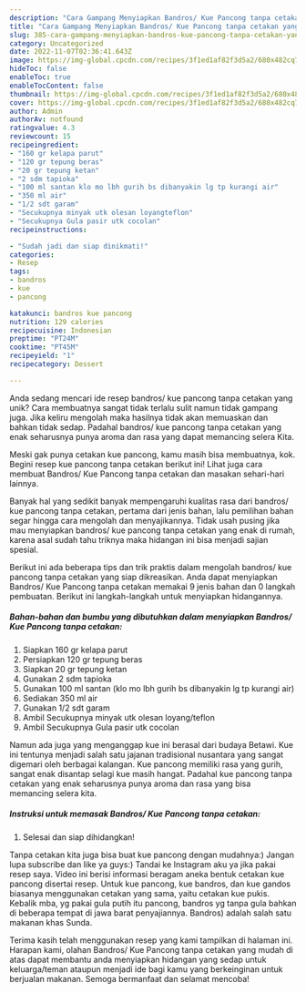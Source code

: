 ```yaml
---
description: "Cara Gampang Menyiapkan Bandros/ Kue Pancong tanpa cetakan yang Enak"
title: "Cara Gampang Menyiapkan Bandros/ Kue Pancong tanpa cetakan yang Enak"
slug: 385-cara-gampang-menyiapkan-bandros-kue-pancong-tanpa-cetakan-yang-enak
category: Uncategorized
date: 2022-11-07T02:36:41.643Z
image: https://img-global.cpcdn.com/recipes/3f1ed1af82f3d5a2/680x482cq70/bandros-kue-pancong-tanpa-cetakan-foto-resep-utama.jpg
hideToc: false
enableToc: true
enableTocContent: false
thumbnail: https://img-global.cpcdn.com/recipes/3f1ed1af82f3d5a2/680x482cq70/bandros-kue-pancong-tanpa-cetakan-foto-resep-utama.jpg
cover: https://img-global.cpcdn.com/recipes/3f1ed1af82f3d5a2/680x482cq70/bandros-kue-pancong-tanpa-cetakan-foto-resep-utama.jpg
author: Admin
authorAv: notfound
ratingvalue: 4.3
reviewcount: 15
recipeingredient:
- "160 gr kelapa parut"
- "120 gr tepung beras"
- "20 gr tepung ketan"
- "2 sdm tapioka"
- "100 ml santan klo mo lbh gurih bs dibanyakin lg tp kurangi air"
- "350 ml air"
- "1/2 sdt garam"
- "Secukupnya minyak utk olesan loyangteflon"
- "Secukupnya Gula pasir utk cocolan"
recipeinstructions:

- "Sudah jadi dan siap dinikmati!"
categories:
- Resep
tags:
- bandros
- kue
- pancong

katakunci: bandros kue pancong 
nutrition: 129 calories
recipecuisine: Indonesian
preptime: "PT24M"
cooktime: "PT45M"
recipeyield: "1"
recipecategory: Dessert

---
```





Anda sedang mencari ide resep bandros/ kue pancong tanpa cetakan yang unik? Cara membuatnya sangat tidak terlalu sulit namun tidak gampang juga. Jika keliru mengolah maka hasilnya tidak akan memuaskan dan bahkan tidak sedap. Padahal bandros/ kue pancong tanpa cetakan yang enak seharusnya punya aroma dan rasa yang dapat memancing selera Kita.





Meski gak punya cetakan kue pancong, kamu masih bisa membuatnya, kok. Begini resep kue pancong tanpa cetakan berikut ini! Lihat juga cara membuat Bandros/ Kue Pancong tanpa cetakan dan masakan sehari-hari lainnya.

Banyak hal yang sedikit banyak mempengaruhi kualitas rasa dari bandros/ kue pancong tanpa cetakan, pertama dari jenis bahan, lalu pemilihan bahan segar hingga cara mengolah dan menyajikannya. Tidak usah pusing jika mau menyiapkan bandros/ kue pancong tanpa cetakan yang enak di rumah, karena asal sudah tahu triknya maka hidangan ini bisa menjadi sajian spesial.






Berikut ini ada beberapa tips dan trik praktis dalam mengolah bandros/ kue pancong tanpa cetakan yang siap dikreasikan. Anda dapat menyiapkan Bandros/ Kue Pancong tanpa cetakan memakai 9 jenis bahan dan 0 langkah pembuatan. Berikut ini langkah-langkah untuk menyiapkan hidangannya.

<!--inarticleads1-->

##### Bahan-bahan dan bumbu yang dibutuhkan dalam menyiapkan Bandros/ Kue Pancong tanpa cetakan:

1. Siapkan 160 gr kelapa parut
1. Persiapkan 120 gr tepung beras
1. Siapkan 20 gr tepung ketan
1. Gunakan 2 sdm tapioka
1. Gunakan 100 ml santan (klo mo lbh gurih bs dibanyakin lg tp kurangi air)
1. Sediakan 350 ml air
1. Gunakan 1/2 sdt garam
1. Ambil Secukupnya minyak utk olesan loyang/teflon
1. Ambil Secukupnya Gula pasir utk cocolan


Namun ada juga yang menganggap kue ini berasal dari budaya Betawi. Kue ini tentunya menjadi salah satu jajanan tradisional nusantara yang sangat digemari oleh berbagai kalangan. Kue pancong memiliki rasa yang gurih, sangat enak disantap selagi kue masih hangat. Padahal kue pancong tanpa cetakan yang enak seharusnya punya aroma dan rasa yang bisa memancing selera kita. 

<!--inarticleads2-->

##### Instruksi untuk memasak Bandros/ Kue Pancong tanpa cetakan:


1. Selesai dan siap dihidangkan!

Tanpa cetakan kita juga bisa buat kue pancong dengan mudahnya:) Jangan lupa subscribe dan like ya guys:) Tandai ke Instagram aku ya jika pakai resep saya. Video ini berisi informasi beragam aneka bentuk cetakan kue pancong disertai resep. Untuk kue pancong, kue bandros, dan kue gandos biasanya menggunakan cetakan yang sama, yaitu cetakan kue pukis. Kebalik mba, yg pakai gula putih itu pancong, bandros yg tanpa gula bahkan di beberapa tempat di jawa barat penyajiannya. Bandros) adalah salah satu makanan khas Sunda. 

Terima kasih telah menggunakan resep yang kami tampilkan di halaman ini. Harapan kami, olahan Bandros/ Kue Pancong tanpa cetakan yang mudah di atas dapat membantu anda menyiapkan hidangan yang sedap untuk keluarga/teman ataupun menjadi ide bagi kamu yang berkeinginan untuk berjualan makanan. Semoga bermanfaat dan selamat mencoba!
